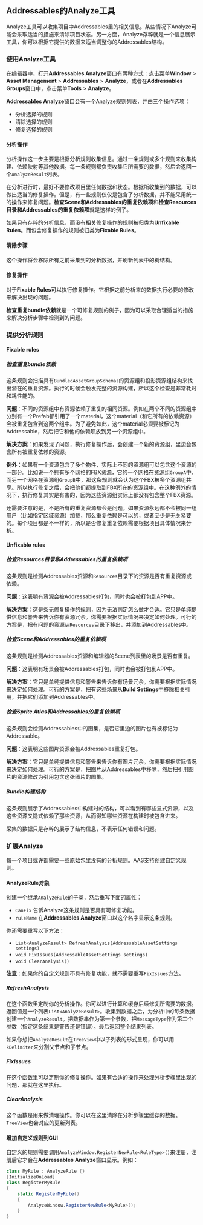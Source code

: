 ## Addressables的Analyze工具

Analyze工具可以收集项目中Addressables里的相关信息。某些情况下Analyze可能会采取适当的措施来清除项目状态。另一方面，Analyze存粹就是一个信息展示工具，你可以根据它提供的数据来适当调整你的Addressables结构。

### 使用Analyze工具

在编辑器中，打开**Addressables Analyze**窗口有两种方式：点击菜单**Window** > **Asset Management** > **Addressables** > **Analyze**，或者在**Addressables Groups**窗口中，点击菜单**Tools** > **Analyze**。

**Addressables Analyze**窗口会有一个Analyze规则列表，并由三个操作选项：

- 分析选择的规则
- 清除选择的规则
- 修复选择的规则

#### 分析操作

分析操作这一步主要是根据分析规则收集信息。通过一条规则或多个规则来收集构建、依赖映射等其他数据。每一条规则都负责收集它所需要的数据，然后会返回一个`AnalyzeResult`列表。

在分析进行时，最好不要修改项目里任何数据和状态。根据所收集到的数据，可以做出适当的修复操作。但是，有一些规则仅仅是包含了分析数据，并不能采用统一的操作来修复问题。**检查Scene和Addressables的重复依赖项**和**检查Resources目录和Addressables的重复依赖项**就是这样的例子。

如果只有存粹的分析信息，而没有相关修复操作的规则被归类为**Unfixable Rules**。而包含修复操作的规则被归类为**Fixable Rules**。

#### 清除步骤

这个操作将会移除所有之前采集到的分析数据，并刷新列表中的树结构。

#### 修复操作

对于**Fixable Rules**可以执行修复操作。它根据之前分析来的数据执行必要的修改来解决出现的问题。

**检查重复bundle依赖**就是一个可修复规则的例子，因为可以采取合理适当的措施来解决分析步骤中检测到的问题。

### 提供分析规则

#### Fixable rules

##### 检查重复bundle依赖

这条规则会扫描具有`BundledAssetGroupSchemas`的资源组和投影资源组结构来找出潜在的重复资源。执行的时候会触发完整的资源构建，所以这个检查是非常耗时和耗性能的。

**问题**：不同的资源组中有资源依赖了重复的相同资源。例如在两个不同的资源组中分别有一个Prefab都引用了一个material，这个material（和它所有的依赖资源）会被重复包含到这两个组中。为了避免如此，这个material必须要被标记为Addressable，然后把它和他的依赖项放到另一个资源组中。

**解决方案**：如果发现了问题，执行修复操作后，会创建一个新的资源组，里边会包含所有被重复依赖的资源。

**例外**：如果有一个资源包含了多个物件，实际上不同的资源组可以包含这个资源的一部分。比如说一个拥有多个网格的FBX资源，它的一个网格在资源组`GroupA`中，而另一个网格在资源组`GroupB`中，那这条规则就会认为这个FBX被多个资源组共享。所以执行修复之后，会把他们都提取到FBX所在的资源组中。在这种例外的情况下，执行修复其实是有害的，因为这些资源组实际上都没有包含整个FBX资源。

还需要注意的是，不是所有的重复资源都会是问题。如果资源永远都不会被同一组用户（比如指定区域资源）加载，那么重复依赖是可以的，或者至少是无关紧要的。每个项目都是不一样的，所以是否修复重复依赖需要根据项目具体情况来分析。

#### Unfixable rules

##### 检查Resources目录和Addressables的重复依赖项

这条规则是检测Addressables资源和`Resources`目录下的资源是否有重复资源或依赖。

**问题**：这表明有资源会被Addressables打包，同时也会被打包到APP中。

**解决方案**：这是条无修复操作的规则，因为无法判定怎么做才合适。它只是单纯提供信息和警告来告诉你有资源冗余。你需要根据实际情况来决定如何处理。可行的方案是，把有问题的资源从`Resources`目录下移出，并添加到Addressables中。

##### 检查Scene和Addressables的重复依赖项

这条规则是检测Addressables资源和编辑器的Scene列表里的场景是否有重复。

**问题**：这表明有场景会被Addressables打包，同时也会被打包到APP中。

**解决方案**：它只是单纯提供信息和警告来告诉你有场景冗余。你需要根据实际情况来决定如何处理。可行的方案是，把有这些场景从**Build Settings**中移除相关引用，并把它们添加到Addressables中。

##### 检查Sprite Atlas和Addressables的重复依赖项

这条规则会检测Addressables中的图集，是否它里边的图片也有被标记为Addressable。

**问题**：这表明这些图片资源会被Addressables重复打包。

**解决方案**：它只是单纯提供信息和警告来告诉你有图片冗余。你需要根据实际情况来决定如何处理。可行的方案是，把图片从Addressables中移除，然后把引用图片的资源修改为引用包含这张图片的图集。

##### Bundle构建结构

这条规则展示了Addressables中构建时的结构，可以看到有哪些显式资源，以及这些资源又隐式依赖了那些资源，从而得知哪些资源在构建时被包含进来。

采集的数据只是存粹的展示了结构信息，不表示任何错误和问题。

### 扩展Analyze

每一个项目或许都需要一些原始包里没有的分析规则。AAS支持创建自定义规则。

#### AnalyzeRule对象

创建一个继承`AnalyzeRule`的子类，然后重写下面的属性：

- `CanFix` 告诉Analyze这条规则是否具有可修复功能。
- `ruleName` 在**Addressables Analyze**窗口以这个名字显示这条规则。

你还需要重写以下方法：

- `List<AnalyzeResult> RefreshAnalysis(AddressableAssetSettings settings)`
- `void FixIssues(AddressableAssetSettings settings)`
- `void ClearAnalysis()`

**注意**：如果你的自定义规则不具有修复功能，就不需要重写`FixIssues`方法。

##### RefreshAnalysis

在这个函数里定制你的分析操作。你可以进行计算和缓存后续修复所需要的数据。返回值是一个列表`List<AnalyzeResult>`。收集到数据之后，为分析中的每条数据创建一个`AnalyzeResult`。把数据串作为第一个参数，把`MessageType`作为第二个参数（指定这条结果是警告还是错误）。最后返回整个结果列表。

如果你想把`AnalyzeResult`在`TreeView`中以子列表的形式呈现，你可以用`kDelimiter`来分割父节点和子节点。

##### FixIssues

在这个函数里可以定制你的修复操作。如果有合适的操作来处理分析步骤里出现的问题，那就在这里执行。

##### ClearAnalysis

这个函数是用来做清理操作。你可以在这里清除在分析步骤里缓存的数据。`TreeView`也会对应的更新列表。

#### 增加自定义规则到GUI

自定义的规则需要调用`AnalyzeWindow.RegisterNewRule<RuleType>()`来注册，注册后它才会在**Addressables Analyze**窗口显示。例如：

```C#
class MyRule : AnalyzeRule {}
[InitializeOnLoad]
class RegisterMyRule
{
    static RegisterMyRule()
    {
        AnalyzeWindow.RegisterNewRule<MyRule>();
    }
}
```